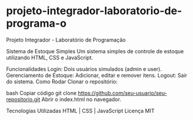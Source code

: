 # projeto-integrador-laboratorio-de-programa-o
Projeto Integrador - Laboratório de Programação

Sistema de Estoque Simples
Um sistema simples de controle de estoque utilizando HTML, CSS e JavaScript.

Funcionalidades
Login: Dois usuários simulados (admin e user).
Gerenciamento de Estoque: Adicionar, editar e remover itens.
Logout: Sair do sistema.
Como Rodar
Clonar o repositório:

bash
Copiar código
git clone https://github.com/seu-usuario/seu-repositorio.git
Abrir o index.html no navegador.

Tecnologias Utilizadas
HTML | CSS | JavaScript
Licença
MIT
